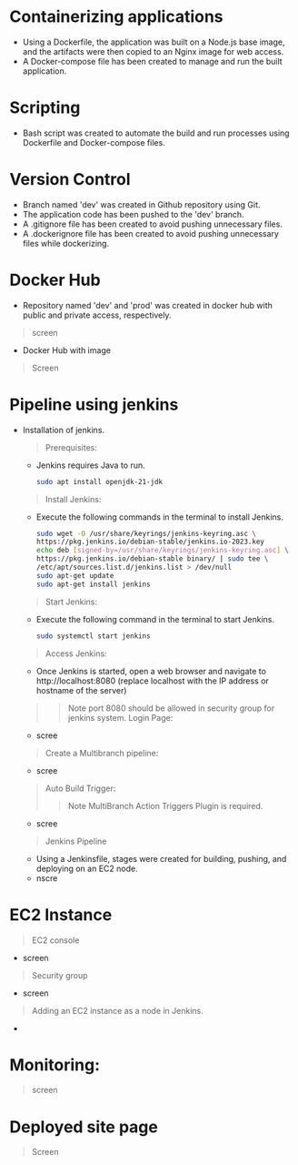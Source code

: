 # Containerizing applications
+ Using a Dockerfile, the application was built on a Node.js base image, and the artifacts were then copied to an Nginx image for web access.
+ A Docker-compose file has been created to manage and run the built application.
# Scripting
+ Bash script was created to automate the build and run processes using Dockerfile and Docker-compose files.
# Version Control
+ Branch named 'dev' was created in Github repository using Git.
+ The application code has been pushed to the 'dev' branch.
+ A .gitignore file has been created to avoid pushing unnecessary files.
+ A .dockerignore file has been created to avoid pushing unnecessary files while dockerizing.
# Docker Hub
+ Repository named 'dev' and 'prod' was created in docker hub with public and private access, respectively.
> screen
+ Docker Hub with image
> Screen
# Pipeline using jenkins
+ Installation of jenkins.
  > Prerequisites:
  + Jenkins requires Java to run.
    ```bash
    sudo apt install openjdk-21-jdk
  > Install Jenkins:
  + Execute the following commands in the terminal to install Jenkins.
    ```bash
    sudo wget -O /usr/share/keyrings/jenkins-keyring.asc \
    https://pkg.jenkins.io/debian-stable/jenkins.io-2023.key
    echo deb [signed-by=/usr/share/keyrings/jenkins-keyring.asc] \
    https://pkg.jenkins.io/debian-stable binary/ | sudo tee \
    /etc/apt/sources.list.d/jenkins.list > /dev/null
    sudo apt-get update
    sudo apt-get install jenkins
  > Start Jenkins:
  + Execute the following command in the terminal to start Jenkins.
    ```bash
    sudo systemctl start jenkins
  > Access Jenkins:
  + Once Jenkins is started, open a web browser and navigate to http://localhost:8080 (replace localhost with the IP address or hostname of the server)
  >> Note port 8080 should be allowed in security group for jenkins system.
  > Login Page:
  + scree
  > Create a Multibranch pipeline:
  + scree
  > Auto Build Trigger:
  >> Note MultiBranch Action Triggers Plugin is required.
  + scree
  > Jenkins Pipeline
  + Using a Jenkinsfile, stages were created for building, pushing, and deploying on an EC2 node.
  + nscre
# EC2 Instance
 > EC2 console
 + screen
 > Security group
 + screen
 > Adding an EC2 instance as a node in Jenkins.
 +
# Monitoring:
> screen
# Deployed site page
> Screen
